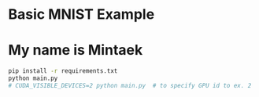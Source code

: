 # Basic MNIST Example
# My name is Mintaek
```bash
pip install -r requirements.txt
python main.py
# CUDA_VISIBLE_DEVICES=2 python main.py  # to specify GPU id to ex. 2
```
